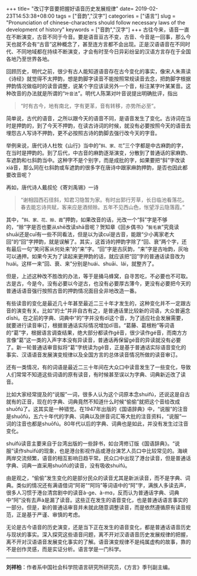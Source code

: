 +++
title= "改订字音要把握好语音历史发展规律"
date= 2019-02-23T14:53:38+08:00
tags = ["音韵","汉字"]
categories = ["语言"]
slug = "Pronunciation of chinese-characters should follow necessary laws of the development of history"
keywords = ["音韵","汉字"]
+++
古往今来，语音一直在不断演变，古音不同于今音。要是语音亘古不变，古音、今音是一回事，那么今天也就不会有“古音”这种概念了，甚至连方言都不会出现。正是汉语语音在不同时代、不同地域都在持续不断演变，才会有时至今日异彩纷呈的汉语方言存在于全国各地乃至世界各地。

回顾历史，明代之前，很少有古人能知道语音存在古今变化的事实，像宋人朱熹读《诗经》就觉得不太押韵，想是韵脚字读音不能按照常规读音去念，把韵脚字根据押韵情况做临时的读音调整，说某个字应该读另外一个音，标注某字叶某某音。这种改音的办法就是所谓的“`叶音法`”。明代人陈第对叶音说提出明确批评，指出

>“时有古今，地有南北，字有更革，音有转移，亦势所必至”。

简单说，古代的语音，之所以跟今天的语音不同，是语音发生了变化。古诗词在当时是押韵的，到了今天不押韵，在读古诗词的时候，就没有必要按照今天的语音去埋怨古人写诗不押韵，更不必按照古诗的韵脚去强行改今天的字音。
<!--more-->
举例来说，唐代诗人杜牧《山行》当中的“`斜、家、花`”三个字都是中古麻韵的字，在当时是押韵的。到了后代，中古音的麻韵逐渐演变，分散到了普通话的家麻韵、车遮韵和乜斜韵当中。这种字不是个别字，而是成批的字，如果要把“斜”字改读xiá音，那么同在乜斜韵或车遮韵的很多字在唐诗中跟家麻韵押韵，是否也因此都要改音呢？

再如，唐代诗人戴叔伦《寄刘禹锡》一诗

>“谢相园西石径斜，知君习隐暂为家。有时出郭行芳草，长日临池看落花。春去能忘诗共赋，客来应是酒频赊。五年不见西山色，怅望浮云隐落霞。”

其中，“`斜、家、花、赊、霞`”押韵，如果改音的话，光改一个“斜”字是不够的，“赊”字是否也要从shē改读shā音呢？贺知章《回乡偶书》“`鬓毛衰`”究竟读shuāi还是cuī有一些不同看法，但是以为读cuī是古音，能跟“少小离家老大回”的“回”字押韵，就是误解了。其实，这首诗的押韵字除了“回、衰”两个字，还有最后一句“笑问客从何处来”的“来”字。“回”字是古灰韵，“来”字是古咍韵，灰咍可以通押。如果今天为了读起来更押韵的话，就应该把“回”字的普通话读音改为huái。这样一来“回、衰、来”分别是huái、shuāi、lái，就整齐了。

但是，上述这种改不胜改的办法，等于是捅马蜂窝，自寻苦吃，不必要也不可取。古是古，今是今。没有必要以今逆古，也没有必要厚古薄今，更没有必要把今天的普通话语音强行按照古音的押韵情况面目全非地改造一番。

有些读音的变化是最近几十年甚至最近二三十年才发生的，这种变化并不一定跟古音的演变有关。比如“的士”并非自古有之，是普通话里比较新的词语，大众普遍念dīshì。在之前的字典、词典中“的”字并没有dī这个音，为了适应社会发展需要，就要进行读音审订，根据普通话实际情况增加dī音。“葛藤、葛根粉”等词语的“葛”字，根据语言调查结果，绝大部分都读作ɡě音，很少读作ɡé音，而南方方言像“葛”这一类的入声字本没有异读音，普通话再保留ɡé音的异读就没有必要了。新一轮普通话审音拟将“葛”字统读为ɡě音，正是基于普通话实际语音变化的事实、汉语语音发展演变规律以及全国方言的总体读音情况所做的读音审订。

还有一类情况，有的词语是最近二三十年间在大众口中读音发生了一些变化，导致人们常常不知道这些词语的原有读音，有时候甚至误以为字典、词典新近改了读音。

比如大家经常提及的“说服”一词，很多人认为这个词原本念shuìfú，还说这是自古就有的正音，现在的字典、词典竟然不知道什么时候“偷偷”就把这个音给改成shuōfú了。这其实是一种错觉。在1947年出版的《国语辞典》中，“说服”的注音是shuōfú，五六十年代的字典、词典以及拼音词汇等大批的注音资料，“说服”一词的注音也都是shuōfú。80年代以后的字典、词典也是如此，并没有发生过注音变化。

shuìfú读音主要来自于台湾出版的一些辞书，如台湾修订版《国语辞典》。“说服”读作shuìfú的现象，也是港台影视作品或港台演艺人员口中比较常见的。海峡两岸交流频繁，语音的相互影响日趋平常。民众口中出现了港台读音，但是普通话字典、词典一直采用shuōfú的读音，没有吸收shuìfú。

由是观之，“偷偷”发生变化的是部分民众的读音尤其是新派读音，而不是字典、词典。类似的情况还有满语借词“阿哥”“阿玛”等词语中的“阿”字，满族人多读去声，很多人习惯于港台清宫剧中的读音à-ɡe、à-mɑ，反而认为普通话字典、词典中“阿”没有去声à是漏了读音。这些正在发生的语音变化，也是普通话语言事实的一部分。但是，新的普通话审音并未就此随意调整读音，而是依然遵循原有读音规范，正是基于严谨、审慎的考虑。

无论是古今语音的历史演变，还是当下正在发生的语音变化，都是普通话语音历史与现状的事实。深入探究这些语音问题，离不开对汉语语音历史发展规律的把握，离不开对汉语语音发展变化事实的了解。语音演变规律不是纯属虚构的故事，靠的不是创作灵感，而是实证分析。语言学是一门科学。

---
**刘祥柏**：作者系中国社会科学院语言研究所研究员，《方言》季刊副主编。
